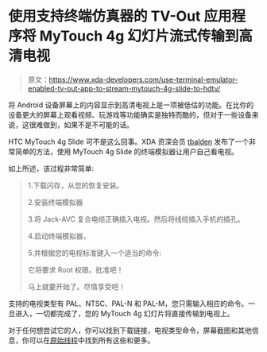 # 使用支持终端仿真器的 TV-Out 应用程序将 MyTouch 4g 幻灯片流式传输到高清电视

> 原文：<https://www.xda-developers.com/use-terminal-emulator-enabled-tv-out-app-to-stream-mytouch-4g-slide-to-hdtv/>

将 Android 设备屏幕上的内容显示到高清电视上是一项被低估的功能。在比你的设备更大的屏幕上观看视频、玩游戏等功能确实是独特而酷的，但对于一些设备来说，这很难做到，如果不是不可能的话。

HTC MyTouch 4g Slide 可不是这么回事。XDA 资深会员 [tbalden](http://forum.xda-developers.com/member.php?u=3088420) 发布了一个非常简单的方法，使用 MyTouch 4g Slide 的终端模拟器让用户自己看电视。

如上所述，该过程非常简单:

> 1.下载闪存，从您的恢复安装。
> 
> 2.安装终端模拟器
> 
> 3.将 Jack-AVC 复合电缆正确插入电视。然后将线缆插入手机的插孔。
> 
> 4.启动终端模拟器，
> 
> 5.并根据您的电视标准键入一个适当的命令:
> 
> 它将要求 Root 权限。批准吧！
> 
> 马上就要开始了。尽情享受吧！

支持的电视类型有 PAL、NTSC、PAL-N 和 PAL-M，您只需输入相应的命令。一旦进入，一切都完成了，您的 MyTouch 4g 幻灯片将直接传输到电视上。

对于任何想尝试它的人，你可以找到下载链接，电视类型命令，屏幕截图和其他信息，你可以在[原始线程](http://forum.xda-developers.com/showthread.php?t=1484165)中找到所有这些和更多。